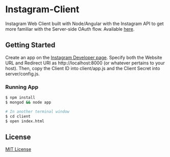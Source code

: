 Instagram-Client
================

Instagram Web Client built with Node/Angular with the Instagram API to get more familiar with the Server-side OAuth flow. Available [here](http://xasos.github.io/Instagram-Client).

## Getting Started
Create an app on the [Instagram Developer page](http://instagram.com/developer/). Specify both the Website URL and Redirect URI as http://localhost:8000 (or whatever pertains to your host). Then, copy the Client ID into client/app.js and the Client Secret into server/config.js.

### Running App
```sh
$ npm install
$ mongod && node app

# In another terminal window
$ cd client
$ open index.html
```

## License
[MIT License](LICENSE)
